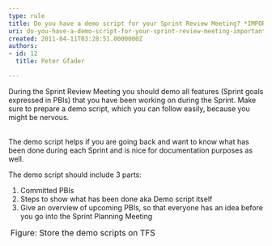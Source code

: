 ```yaml
---
type: rule
title: Do you have a demo script for your Sprint Review Meeting? *IMPORTANT*
uri: do-you-have-a-demo-script-for-your-sprint-review-meeting-important
created: 2011-04-11T03:28:51.0000000Z
authors:
- id: 12
  title: Peter Gfader

---
```




<span class='intro'> ​​During the Sprint Review Meeting you should demo all features (Sprint goals expressed in PBIs) that you have been working on during the Sprint. Make sure to prepare a demo script, which you can follow easily, because you might be nervous.&#160;<div><br>
The demo script helps if you are going back and want to know what has been done during each Sprint and is nice for documentation purposes as well. 
</div> </span>

The demo script should include 3 parts&#58;<br>
<ol>
    <li>Committed PBIs&#160;<br></li>
    <li>Steps to show what has been done aka Demo script itself​ </li>
    <li>Give an overview of upcoming PBIs, so that everyone has an idea before you go into the Sprint Planning Meeting </li>
</ol>
<img class="ms-rteCustom-ImageArea" src="./StoreDemoScriptInTFS.jpg" alt="" /> <font class="ms-rteCustom-FigureNormal" size="+0">Figure&#58; Store the demo scripts on TFS</font> 



